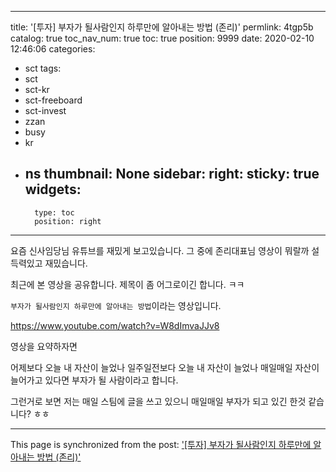 
---
title: '[투자] 부자가 될사람인지 하루만에 알아내는 방법 (존리)'
permlink: 4tgp5b
catalog: true
toc_nav_num: true
toc: true
position: 9999
date: 2020-02-10 12:46:06
categories:
- sct
tags:
- sct
- sct-kr
- sct-freeboard
- sct-invest
- zzan
- busy
- kr
- ns
thumbnail: None
sidebar:
    right:
        sticky: true
widgets:
    -
        type: toc
        position: right
---


요즘 신사임당님 유튜브를 재밌게 보고있습니다.  그 중에 존리대표님 영상이 뭐랄까 설득력있고 재밌습니다.

최근에 본 영상을 공유합니다. 제목이 좀 어그로이긴 합니다. ㅋㅋ  

`부자가 될사람인지 하루만에 알아내는 방법`이라는 영상입니다.

https://www.youtube.com/watch?v=W8dImvaJJv8

영상을 요약하자면 

어제보다 오늘 내 자산이 늘었나
일주일전보다 오늘 내 자산이 늘었나
매일매일 자산이 늘어가고 있다면 부자가 될 사람이라고 합니다.

그런거로 보면 저는 매일 스팀에 글을 쓰고 있으니 
매일매일 부자가 되고 있긴 한것 같습니다? ㅎㅎ


- - -

This page is synchronized from the post: ['[투자] 부자가 될사람인지 하루만에 알아내는 방법 (존리)'](https://steemit.com/@jacobyu/4tgp5b)
